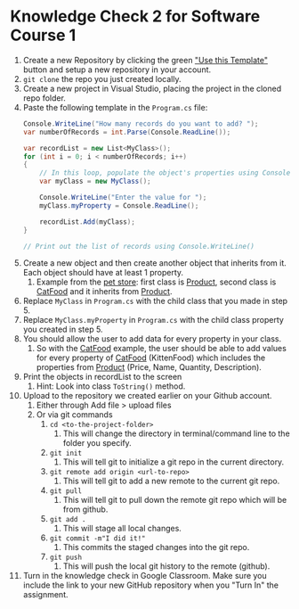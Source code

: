 # Knowledge Check 2 for Software Course 1

1. Create a new Repository by clicking the green ["Use this Template"](https://github.com/CodeLouisville/sdc1-knowledge-check-2/generate) button and setup a new repository in your account.
1. `git clone` the repo you just created locally.
1. Create a new project in Visual Studio, placing the project in the cloned repo folder.
1. Paste the following template in the `Program.cs` file:
	```csharp
	Console.WriteLine("How many records do you want to add? ");
	var numberOfRecords = int.Parse(Console.ReadLine());

	var recordList = new List<MyClass>();
	for (int i = 0; i < numberOfRecords; i++)
	{
		// In this loop, populate the object's properties using Console.ReadLine()
		var myClass = new MyClass();

		Console.WriteLine("Enter the value for ");
		myClass.myProperty = Console.ReadLine();

		recordList.Add(myClass);
	}

	// Print out the list of records using Console.WriteLine()
	```
1. Create a new object and then create another object that inherits from it.  Each object should have at least 1 property.
   1. Example from the [pet store](https://github.com/CodeLouisville/Software-Pet-Store): first class is [Product][Product], second class is [CatFood][CatFood] and it inherits from [Product][Product].
1. Replace `MyClass` in `Program.cs` with the child class that you made in step 5.
1. Replace `MyClass.myProperty` in `Program.cs` with the child class property you created in step 5.
1. You should allow the user to add data for every property in your class.  
   1. So with the [CatFood][CatFood] example, the user should be able to add values for every property of [CatFood][CatFood] (KittenFood) which includes the properties from [Product][Product] (Price, Name, Quantity, Description).
1. Print the objects in recordList to the screen
   1. Hint: Look into class `ToString()` method.
1. Upload to the repository we created earlier on your Github account.
   1. Either through Add file > upload files
   1. Or via git commands
      1. `cd <to-the-project-folder>`
         1. This will change the directory in terminal/command line to the folder you specify.
      1. `git init`
         1. This will tell git to initialize a git repo in the current directory.
      1. `git remote add origin <url-to-repo>`
         1. This will tell git to add a new remote to the current git repo.
      1. `git pull`
         1. This will tell git to pull down the remote git repo which will be from github.
      1. `git add .`
         1. This will stage all local changes.
      1. `git commit -m"I did it!"`
         1. This commits the staged changes into the git repo.
      1. `git push`
         1. This will push the local git history to the remote (github).
1. Turn in the knowledge check in Google Classroom. Make sure you include the link to your new GitHub repository when you "Turn In" the assignment.

[Product]: https://github.com/CodeLouisville/Software-Pet-Store/blob/main/PetStore/PetStore/Models/Product.cs
[CatFood]: https://github.com/CodeLouisville/Software-Pet-Store/blob/main/PetStore/PetStore/Models/CatFood.cs